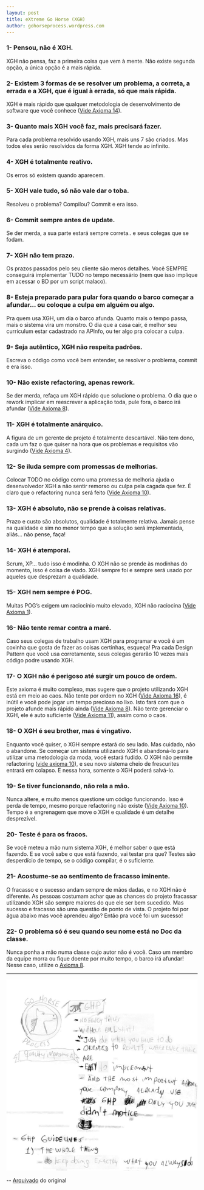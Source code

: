 ```yaml
---
layout: post
title: eXtreme Go Horse (XGH)
author: gohorseprocess.wordpress.com
---
```


### 1- Pensou, não é XGH.

XGH não pensa, faz a primeira coisa que vem à mente. Não existe segunda opção, a única opção é a mais rápida.

### 2- Existem 3 formas de se resolver um problema, a correta, a errada e a XGH, que é igual à errada, só que mais rápida.

XGH é mais rápido que qualquer metodologia de desenvolvimento de software que você conhece ([Vide Axioma 14](#14--xgh-é-atemporal)).

### 3- Quanto mais XGH você faz, mais precisará fazer.

Para cada problema resolvido usando XGH, mais uns 7 são criados. Mas todos eles serão resolvidos da forma XGH. XGH tende ao infinito.

### 4- XGH é totalmente reativo.

Os erros só existem quando aparecem.

### 5- XGH vale tudo, só não vale dar o toba.

Resolveu o problema? Compilou? Commit e era isso.

### 6- Commit sempre antes de update.

Se der merda, a sua parte estará sempre correta.. e seus colegas que se fodam.

### 7- XGH não tem prazo.

Os prazos passados pelo seu cliente são meros detalhes. Você SEMPRE conseguirá implementar TUDO no tempo necessário (nem que isso implique em acessar o BD por um script malaco).

### 8- Esteja preparado para pular fora quando o barco começar a afundar… ou coloque a culpa em alguém ou algo.

Pra quem usa XGH, um dia o barco afunda. Quanto mais o tempo passa, mais o sistema vira um monstro. O dia que a casa cair, é melhor seu curriculum estar cadastrado na APInfo, ou ter algo pra colocar a culpa.

### 9- Seja autêntico, XGH não respeita padrões.

Escreva o código como você bem entender, se resolver o problema, commit e era isso.

### 10- Não existe refactoring, apenas rework.

Se der merda, refaça um XGH rápido que solucione o problema. O dia que o rework implicar em reescrever a aplicação toda, pule fora, o barco irá afundar ([Vide Axioma 8](#8--esteja-preparado-para-pular-fora-quando-o-barco-começar-a-afundar-ou-coloque-a-culpa-em-alguém-ou-algo)).

### 11- XGH é totalmente anárquico.

A figura de um gerente de projeto é totalmente descartável. Não tem dono, cada um faz o que quiser na hora que os problemas e requisitos vão surgindo ([Vide Axioma 4](#4--xgh-é-totalmente-reativo)).

### 12- Se iluda sempre com promessas de melhorias.

Colocar TODO no código como uma promessa de melhoria ajuda o desenvolvedor XGH a não sentir remorso ou culpa pela cagada que fez. É claro que o refactoring nunca será feito ([Vide Axioma 10](#10--não-existe-refactoring-apenas-rework)).

### 13- XGH é absoluto, não se prende à coisas relativas.

Prazo e custo são absolutos, qualidade é totalmente relativa. Jamais pense na qualidade e sim no menor tempo que a solução será implementada, aliás… não pense, faça!

### 14- XGH é atemporal.

Scrum, XP… tudo isso é modinha. O XGH não se prende às modinhas do momento, isso é coisa de viado. XGH sempre foi e sempre será usado por aqueles que desprezam a qualidade.

### 15- XGH nem sempre é POG.

Muitas POG’s exigem um raciocínio muito elevado, XGH não raciocina ([Vide Axioma 1](#1--pensou-não-é-xgh)).

### 16- Não tente remar contra a maré.

Caso seus colegas de trabalho usam XGH para programar e você é um coxinha que gosta de fazer as coisas certinhas, esqueça! Pra cada Design Pattern que você usa corretamente, seus colegas gerarão 10 vezes mais código podre usando XGH.

### 17- O XGH não é perigoso até surgir um pouco de ordem.

Este axioma é muito complexo, mas sugere que o projeto utilizando XGH está em meio ao caos. Não tente por ordem no XGH ([Vide Axioma 16](#16--não-tente-remar-contra-a-maré)), é inútil e você pode jogar um tempo precioso no lixo. Isto fará com que o projeto afunde mais rápido ainda ([Vide Axioma 8](#8--esteja-preparado-para-pular-fora-quando-o-barco-começar-a-afundar-ou-coloque-a-culpa-em-alguém-ou-algo)). Não tente gerenciar o XGH, ele é auto suficiente ([Vide Axioma 11](#11--xgh-é-totalmente-anárquico)), assim como o caos.

### 18- O XGH é seu brother, mas é vingativo.

Enquanto você quiser, o XGH sempre estará do seu lado. Mas cuidado, não o abandone. Se começar um sistema utilizando XGH e abandoná-lo para utilizar uma metodologia da moda, você estará fudido. O XGH não permite refactoring ([vide axioma 10](#10--não-existe-refactoring-apenas-rework)), e seu novo sistema cheio de frescurites entrará em colapso. E nessa hora, somente o XGH poderá salvá-lo.

### 19- Se tiver funcionando, não rela a mão.

Nunca altere, e muito menos questione um código funcionando. Isso é perda de tempo, mesmo porque refactoring não existe ([Vide Axioma 10](#10--não-existe-refactoring-apenas-rework)). Tempo é a engrenagem que move o XGH e qualidade é um detalhe desprezível.

### 20- Teste é para os fracos.

Se você meteu a mão num sistema XGH, é melhor saber o que está fazendo. E se você sabe o que está fazendo, vai testar pra que? Testes são desperdício de tempo, se o código compilar, é o suficiente.

### 21- Acostume-se ao sentimento de fracasso iminente.

O fracasso e o sucesso andam sempre de mãos dadas, e no XGH não é diferente. As pessoas costumam achar que as chances do projeto fracassar utilizando XGH são sempre maiores do que ele ser bem sucedido. Mas sucesso e fracasso são uma questão de ponto de vista. O projeto foi por água abaixo mas você aprendeu algo? Então pra você foi um sucesso!

### 22- O problema só é seu quando seu nome está no Doc da classe.

Nunca ponha a mão numa classe cujo autor não é você. Caso um membro da equipe morra ou fique doente por muito tempo, o barco irá afundar! Nesse caso, utilize o [Axioma 8](#8--esteja-preparado-para-pular-fora-quando-o-barco-começar-a-afundar-ou-coloque-a-culpa-em-alguém-ou-algo).

----------------

![gohorsenew](/assets/gohorsenew.jpg)

-- [Arquivado](https://web.archive.org/web/20110209064356/http://gohorseprocess.wordpress.com/extreme-go-horse-xgh/) do original
